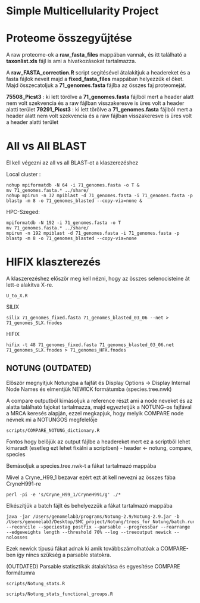 # Simple Multicellularity Project

# Proteome összegyűjtése

A raw proteome-ok a __raw_fasta_files__ mappában vannak, és itt található a __taxonlist.xls__ fájl is ami a hivatkozásokat tartalmazza.

A __raw_FASTA_correction.R__ script segítésével átalakítjuk a headereket és a fasta fájlok neveit majd a __fixed_fasta_files__ mappában helyezzük el őket. Majd összecatoljuk a __71_genomes.fasta__ fájlba az összes faj proteomeját.

__75508_Picst3__ : ki lett törölve a __71_genomes.fasta__ fájlból mert a header alatt nem volt szekvencia és a raw fájlban visszakeresve is üres volt a header alatti terület
__79291_Picst3__ : ki lett törölve a __71_genomes.fasta__ fájlból mert a header alatt nem volt szekvencia és a raw fájlban visszakeresve is üres volt a header alatti terület

# All vs All BLAST

El kell végezni az all vs all BLAST-ot a klaszerezéshez

Local cluster :
```
nohup mpiformatdb -N 64 -i 71_genomes.fasta -o T &
mv 71_genomes.fasta.* ../share/
nohup mpirun -n 32 mpiblast -d 71_genomes.fasta -i 71_genomes.fasta -p blastp -m 8 -o 71_genomes_blasted --copy-via=none &
```
HPC-Szeged:
```
mpiformatdb -N 192 -i 71_genomes.fasta -o T
mv 71_genomes.fasta.* ../share/
mpirun -n 192 mpiblast -d 71_genomes.fasta -i 71_genomes.fasta -p blastp -m 8 -o 71_genomes_blasted --copy-via=none
```

# HIFIX klaszterezés

A klaszerezéshez először meg kell nézni, hogy az összes selenocisteine át lett-e alakítva X-re.
```
U_to_X.R
```
SILIX
```
silix 71_genomes_fixed.fasta 71_genomes_blasted_03_06 --net > 71_genomes_SLX.fnodes
```
HIFIX
```
hifix -t 48 71_genomes_fixed.fasta 71_genomes_blasted_03_06.net 71_genomes_SLX.fnodes > 71_genomes_HFX.fnodes
```

## NOTUNG (OUTDATED)

Először megnyitjuk Notungba a fajfát és Display Options -> Display Internal Node Names és elmentjük NEWICK formátumba (species.tree.nwk)

A compare outputból kimásoljuk a reference részt ami a node neveket és az alatta található fajokat tartalmazza, majd egyeztetjük a NOTUNG-os fajfával a MRCA keresés alapján, ezzel megkapjuk, hogy melyik COMPARE node névnek mi a NOTUNGOS megfelelője

```
scripts/COMPARE_NOTUNG_dictionary.R
```

Fontos hogy belőjük az output fájlbe a headereket mert ez a scriptből lehet kimaradt (esetleg ezt lehet fixálni a scriptben) - header <- notung, compare, species

Bemásoljuk a species.tree.nwk-t a fákat tartalmazó mappába

Mivel a Cryne_H99_1 bezavar ezért ezt át kell nevezni az összes fába CryneH991-re

```
perl -pi -e 's/Cryne_H99_1/CryneH991/g' ./*
```

Elkészítjük a batch fájlt és behelyezzük a fákat tartalmazó mappába

```
java -jar /Users/genomelab3/programs/Notung-2.9/Notung-2.9.jar -b /Users/genomelab3/Desktop/SMC_project/Notung/trees_for_Notung/batch.run --reconcile --speciestag postfix --parsable --progressbar --rearrange --edgeweights length --threshold 70% --log --treeoutput newick --nolosses
```

Ezek newick típusú fákat adnak ki amik továbbszámolhatóak a COMPARE-ben így nincs szükség a parsable statokra.

(OUTDATED) Parsable statisztikák átalakítása és egyesítése COMPARE formátumra

```
scripts/Notung_stats.R

scripts/Notung_stats_functional_groups.R
```




